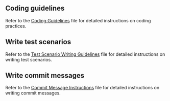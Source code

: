## Coding guidelines

Refer to the [Coding Guidelines](../docs/contexts/coding-guidelines.md) file for detailed instructions on coding practices.

## Write test scenarios

Refer to the [Test Scenario Writing Guidelines](../docs/contexts/test-scenario-guidelines.md) file for detailed instructions on writing test scenarios.

## Write commit messages

Refer to the [Commit Message Instructions](../docs/contexts/commit-message-instructions.md) file for detailed instructions on writing commit messages.
